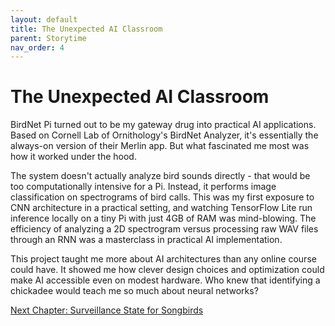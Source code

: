 ```yaml
---
layout: default
title: The Unexpected AI Classroom
parent: Storytime
nav_order: 4
---
```


# The Unexpected AI Classroom

BirdNet Pi turned out to be my gateway drug into practical AI applications. Based on Cornell Lab of Ornithology's BirdNet Analyzer, it's essentially the always-on version of their Merlin app. But what fascinated me most was how it worked under the hood.

The system doesn't actually analyze bird sounds directly - that would be too computationally intensive for a Pi. Instead, it performs image classification on spectrograms of bird calls. This was my first exposure to CNN architecture in a practical setting, and watching TensorFlow Lite run inference locally on a tiny Pi with just 4GB of RAM was mind-blowing. The efficiency of analyzing a 2D spectrogram versus processing raw WAV files through an RNN was a masterclass in practical AI implementation.

This project taught me more about AI architectures than any online course could have. It showed me how clever design choices and optimization could make AI accessible even on modest hardware. Who knew that identifying a chickadee would teach me so much about neural networks?

[Next Chapter: Surveillance State for Songbirds](/Portfolio/Storytime/surveillance_state_for_songbirds.html)
